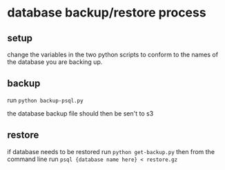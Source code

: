 # database backup/restore process

## setup
change the variables in the two python scripts to conform to the names of the database you are backing up. 

## backup
run `python backup-psql.py`

the database backup file should then be sen't to s3

## restore
if database needs to be restored run 
`python get-backup.py`
then from the command line run 
`psql {database name here} < restore.gz`